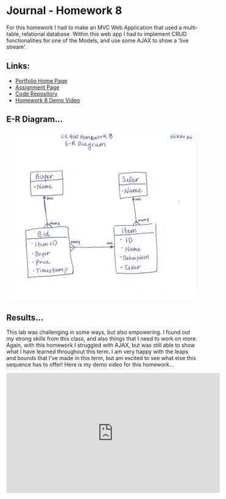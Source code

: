 # Journal - Homework 8

For this homework I had to make an MVC Web Application that used a multi-table, relational database. Within this web app I had to implement CRUD functionalities for one of the Models, and use some AJAX to show a 'live stream'.

## Links:

* [Portfolio Home Page](https://nki13.github.io)
* [Assignment Page](http://www.wou.edu/~morses/classes/cs46x/assignments/HW8_1819.html)
* [Code Repository](https://github.com/nki13/nki13.github.io/tree/master/CS460/HW8)
* [Homework 8 Demo Video](https://www.youtube.com/watch?v=PAZol0dLj70)


## E-R Diagram...

![ER](Capture.PNG)

## Results...
This lab was challenging in some ways, but also empowering. I found out my strong skills from this class, and also things that I need to work on more. Again, with this homework I struggled with AJAX, but was still able to show what I have learned throughout this term. I am very happy with the leaps and bounds that I've made in this term, but am excited to see what else this sequence has to offer! Here is my demo video for this homework...

<iframe width="560" height="315" src="https://www.youtube.com/embed/PAZol0dLj70" frameborder="0" allow="accelerometer; autoplay; encrypted-media; gyroscope; picture-in-picture" allowfullscreen></iframe>
